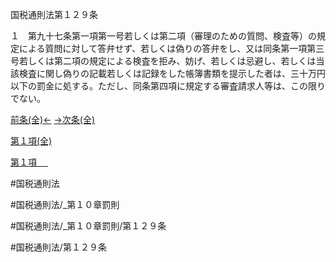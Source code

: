 
国税通則法第１２９条

１　第九十七条第一項第一号若しくは第二項（審理のための質問、検査等）の規定による質問に対して答弁せず、若しくは偽りの答弁をし、又は同条第一項第三号若しくは第二項の規定による検査を拒み、妨げ、若しくは忌避し、若しくは当該検査に関し偽りの記載若しくは記録をした帳簿書類を提示した者は、三十万円以下の罰金に処する。ただし、同条第四項に規定する審査請求人等は、この限りでない。

[前条(全)←](国税通則法＿＿＿＿＿第１２８条_.md)    [→次条(全)](国税通則法＿＿＿＿＿第１３０条_.md)

[第１項(全)](国税通則法＿＿＿＿＿第１２９条第１項_.md)  

[第１項 　 ](国税通則法＿＿＿＿＿第１２９条第１項.md)  

#国税通則法

#国税通則法/_第１０章罰則

#国税通則法/_第１０章罰則/第１２９条

#国税通則法/第１２９条

